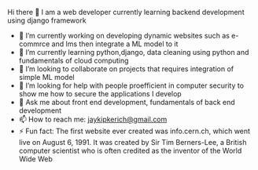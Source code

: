 Hi there 👋 I am a  web developer currently learning backend  development using django framework

- 🔭 I’m currently working on developing dynamic websites such as e-commrce and lms then integrate a ML model to it
- 🌱 I’m currently learning python,django, data cleaning using python and fundamentals of cloud computing
- 👯 I’m looking to collaborate on projects that requires integration of  simple ML model
- 🤔 I’m looking for help with people proefficient in computer security to show me how to secure the applications I develop 
- 💬 Ask me about front end development, fundamentals of back end development
- 📫 How to reach me: jaykipkerich@gmail.com
- ⚡ Fun fact: The first website ever created was info.cern.ch, which went live on August 6, 1991. It was created by Sir Tim Berners-Lee, a British computer scientist who is often credited as the inventor of the World Wide Web

